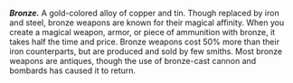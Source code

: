 ***Bronze.*** A gold-colored alloy of copper and tin. Though replaced by iron and steel, bronze weapons are known for their magical affinity. When you create a magical weapon, armor, or piece of ammunition with bronze, it takes half the time and price.  Bronze weapons cost 50% more than their iron counterparts, but are produced and sold by few smiths. Most bronze weapons are antiques, though the use of bronze-cast cannon and bombards has caused it to return.